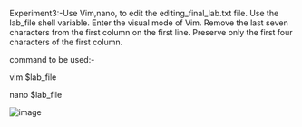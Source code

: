 Experiment3:-Use Vim,nano, to edit the editing_final_lab.txt file. Use the lab_file shell variable. Enter the visual mode of Vim. Remove the last seven characters from the first column on the first line. Preserve only the first four characters of the first column.



command to be used:-

vim $lab_file

nano $lab_file





![image](https://github.com/user-attachments/assets/1679d526-57cf-460d-84cb-b52e2cafd63e)
